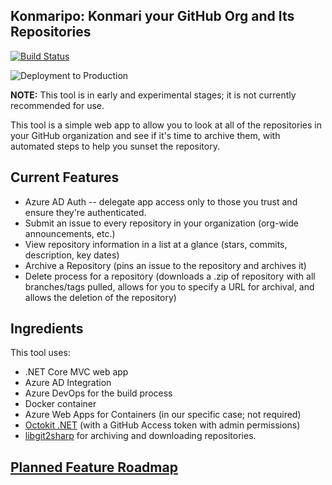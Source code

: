 ## Konmaripo: Konmari your GitHub Org and Its Repositories

[![Build Status](https://dev.azure.com/excellaco/Konmaripo/_apis/build/status/excellalabs.konmaripo?branchName=main)](https://dev.azure.com/excellaco/Konmaripo/_build/latest?definitionId=8&branchName=main) 

![Deployment to Production](https://vsrm.dev.azure.com/excellaco/_apis/public/Release/badge/e5fb7cc0-7eab-46dc-9e97-aa657e4fe6d5/1/1)

**NOTE:** This tool is in early and experimental stages; it is not currently recommended for use.

This tool is a simple web app to allow you to look at all of the repositories in your GitHub organization and see if it's time to archive them, with automated steps to help you sunset the repository.

## Current Features

* Azure AD Auth -- delegate app access only to those you trust and ensure they're authenticated.
* Submit an issue to every repository in your organization (org-wide announcements, etc.)
* View repository information in a list at a glance (stars, commits, description, key dates)
* Archive a Repository (pins an issue to the repository and archives it)
* Delete process for a repository (downloads a .zip of repository with all branches/tags pulled, allows for you to specify a URL for archival, and allows the deletion of the repository)

## Ingredients
This tool uses: 

* .NET Core MVC web app
* Azure AD Integration
* Azure DevOps for the build process
* Docker container
* Azure Web Apps for Containers (in our specific case; not required)
* [Octokit .NET](https://github.com/octokit/octokit.net) (with a GitHub Access token with admin permissions)
* [libgit2sharp](https://github.com/libgit2/libgit2sharp) for archiving and downloading repositories.

## [Planned Feature Roadmap](https://github.com/excellalabs/konmaripo/projects/1)
